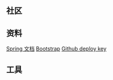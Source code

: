## 社区


## 资料
[Spring 文档](https://spring.io/guides)
[Bootstrap](https://v3.bootcss.com/components/)
[Github deploy key](https://docs.github.com/en/developers/apps/creating-an-oauth-app)


## 工具
